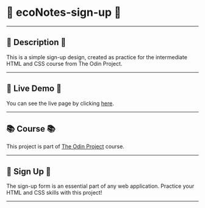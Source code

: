 # 🌱 ecoNotes-sign-up 🌱

---

## 📝 Description 📝

This is a simple sign-up design, created as practice for the intermediate HTML and CSS course from The Odin Project.

---

## 🚀 Live Demo 🚀

You can see the live page by clicking [here](https://joseadios.github.io/ecoNotes-sign-up/).

---

## 📚 Course 📚

This project is part of [The Odin Project](https://www.theodinproject.com/) course.

---

## 📖 Sign Up 📖

The sign-up form is an essential part of any web application. Practice your HTML and CSS skills with this project!

---
